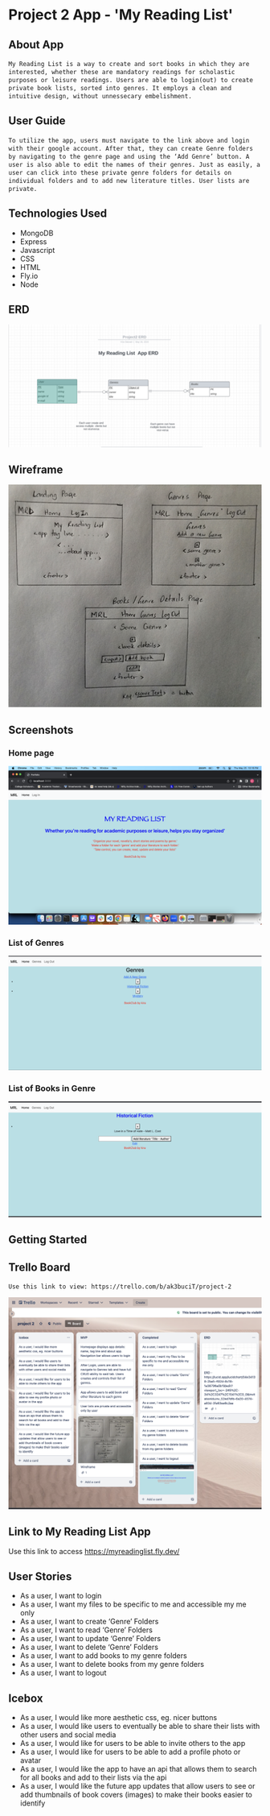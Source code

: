 # Project 2 App - 'My Reading List'

## About App
    My Reading List is a way to create and sort books in which they are interested, whether these are mandatory readings for scholastic purposes or leisure readings. Users are able to login(out) to create private book lists, sorted into genres. It employs a clean and intuitive design, without unnessecary embelishment.

## User Guide
    To utilize the app, users must navigate to the link above and login with their google account. After that, they can create Genre folders by navigating to the genre page and using the ‘Add Genre’ button. A user is also able to edit the names of their genres. Just as easily, a user can click into these private genre folders for details on individual folders and to add new literature titles. User lists are private.

## Technologies Used
- MongoDB
- Express
- Javascript
- CSS
- HTML
- Fly.io
- Node

## ERD
![Alt text](assets/project2_ERD.png)

## Wireframe
![Alt text](assets/project2_wireframe.jpg)

## Screenshots

### Home page
![Alt text](assets/Homepage.png)

### List of Genres
![Alt text](assets/genre_page.png)

### List of Books in Genre
![Alt text](assets/book-genre_details_page.png)

## Getting Started

## Trello Board
    Use this link to view: https://trello.com/b/ak3buciT/project-2
![Alt text](assets/project2_trello.png)

## Link to My Reading List App
Use this link to access https://myreadinglist.fly.dev/

## User Stories
- As a user, I want to login
- As a user, I want my files to be specific to me and accessible my me only
- As a user, I want to create ‘Genre’ Folders
- As a user, I want to read ‘Genre’ Folders
- As a user, I want to update ‘Genre’ Folders
- As a user, I want to delete ‘Genre’ Folders
- As a user, I want to add books to my genre folders
- As a user, I want to delete books from my genre folders
- As a user, I want to logout

## Icebox
- As a user, I would like more aesthetic css, eg. nicer buttons
- As a user, I would like users to eventually be able to share their lists with other users and social media
- As a user, I would like for users to be able to invite others to the app
- As a user, I would like for users to be able to add a profile photo or avatar
- As a user, I would like the app to have an api that allows them to search for all books and add to their lists via the api
- As a user, I would like the future app updates that allow users to see or add thumbnails of book covers (images) to make their books easier to identify
